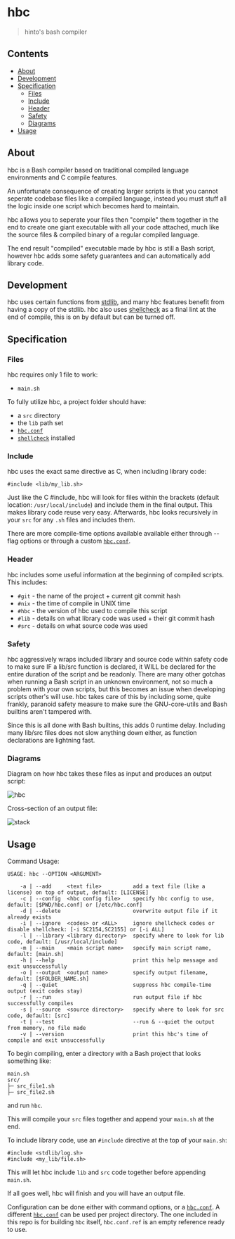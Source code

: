 # hbc
>hinto's bash compiler

## Contents
- [About](#About)
- [Development](#Development)
- [Specification](#Specification)
  - [Files](#Files)
  - [Include](#Include)
  - [Header](#Header)
  - [Safety](#Safety)
  - [Diagrams](#Diagrams)
- [Usage](#Usage)

## About
hbc is a Bash compiler based on traditional compiled language environments and C compile features.

An unfortunate consequence of creating larger scripts is that you cannot seperate codebase files like a compiled language, instead you must stuff all the logic inside one script which becomes hard to maintain.

hbc allows you to seperate your files then "compile" them together in the end to create one giant executable with all your code attached, much like the source files & compiled binary of a regular compiled language.

The end result "compiled" executable made by hbc is still a Bash script, however hbc adds some safety guarantees and can automatically add library code.

## Development
hbc uses certain functions from [stdlib](https://github.com/hinto-janaiyo/stdlib), and many hbc features benefit from having a copy of the stdlib. hbc also uses [shellcheck](https://github.com/koalaman/shellcheck) as a final lint at the end of compile, this is on by default but can be turned off.

## Specification
### Files
hbc requires only 1 file to work:
* `main.sh`

To fully utilize hbc, a project folder should have:
* a `src` directory
* the `lib` path set
* [`hbc.conf`](https://github.com/hinto-janaiyo/hbc/blob/main/hbc.conf.ref)
* [`shellcheck`](https://github.com/koalaman/shellcheck) installed

### Include
hbc uses the exact same directive as C, when including library code:
```
#include <lib/my_lib.sh>
```
Just like the C #include, hbc will look for files within the brackets (default location: `/usr/local/include`) and include them in the final output. This makes library code reuse very easy. Afterwards, hbc looks recursively in your `src` for any `.sh` files and includes them.

There are more compile-time options available available either through --flag options or through a custom [`hbc.conf`](https://github.com/hinto-janaiyo/hbc/blob/main/hbc.conf.ref).

### Header
hbc includes some useful information at the beginning of compiled scripts. This includes:
* `#git` - the name of the project + current git commit hash
* `#nix` - the time of compile in UNIX time
* `#hbc` - the version of hbc used to compile this script
* `#lib` - details on what library code was used + their git commit hash
* `#src` - details on what source code was used

### Safety
hbc aggressively wraps included library and source code within safety code to make sure IF a lib/src function is declared, it WILL be declared for the entire duration of the script and be readonly. There are many other gotchas when running a Bash script in an unknown environment, not so much a problem with your own scripts, but this becomes an issue when developing scripts other's will use. hbc takes care of this by including some, quite frankly, paranoid safety measure to make sure the GNU-core-utils and Bash builtins aren't tampered with.

Since this is all done with Bash builtins, this adds 0 runtime delay. Including many lib/src files does not slow anything down either, as function declarations are lightning fast.

### Diagrams

Diagram on how hbc takes these files as input and produces an output script:

![hbc](https://user-images.githubusercontent.com/101352116/179369380-66e13c19-d5e0-4ac0-9c29-521d52daeab0.png)

Cross-section of an output file:

![stack](https://user-images.githubusercontent.com/101352116/179369816-3527c37f-6065-4e4f-8223-3210b652dbd6.png)

## Usage
Command Usage:
```
USAGE: hbc --OPTION <ARGUMENT>

    -a | --add     <text file>          add a text file (like a license) on top of output, default: [LICENSE]
    -c | --config  <hbc config file>    specify hbc config to use, default: [$PWD/hbc.conf] or [/etc/hbc.conf]
    -d | --delete                       overwrite output file if it already exists
    -i | --ignore  <codes> or <ALL>     ignore shellcheck codes or disable shellcheck: [-i SC2154,SC2155] or [-i ALL]
    -l | --library <library directory>  specify where to look for lib code, default: [/usr/local/include]
    -m | --main    <main script name>   specify main script name, default: [main.sh]
    -h | --help                         print this help message and exit unsuccessfully
    -o | --output  <output name>        specify output filename, default: [$FOLDER_NAME.sh]
    -q | --quiet                        suppress hbc compile-time output (exit codes stay)
    -r | --run                          run output file if hbc successfully compiles
    -s | --source  <source directory>   specify where to look for src code, default: [src]
    -t | --test                         --run & --quiet the output from memory, no file made
    -v | --version                      print this hbc's time of compile and exit unsuccessfully
```

To begin compiling, enter a directory with a Bash project that looks something like:
```
main.sh
src/
├─ src_file1.sh
├─ src_file2.sh
```
and run `hbc`.

This will compile your `src` files together and append your `main.sh` at the end.

To include library code, use an `#include` directive at the top of your `main.sh`:
```
#include <stdlib/log.sh>
#include <my_lib/file.sh>
```
This will let hbc include `lib` and `src` code together before appending `main.sh`.

If all goes well, hbc will finish and you will have an output file.

Configuration can be done either with command options, or a [`hbc.conf`](https://github.com/hinto-janaiyo/hbc/blob/main/hbc.conf.ref). A different [`hbc.conf`](https://github.com/hinto-janaiyo/hbc/blob/main/hbc.conf.ref) can be used per project directory. The one included in this repo is for building `hbc` itself, `hbc.conf.ref` is an empty reference ready to use.
